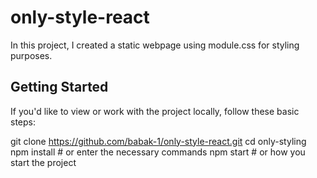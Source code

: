 # only-style-react
In this project, I created a static webpage using module.css for styling purposes.

## Getting Started

If you'd like to view or work with the project locally, follow these basic steps:

git clone https://github.com/babak-1/only-style-react.git
cd only-styling
npm install  # or enter the necessary commands
npm start    # or how you start the project

